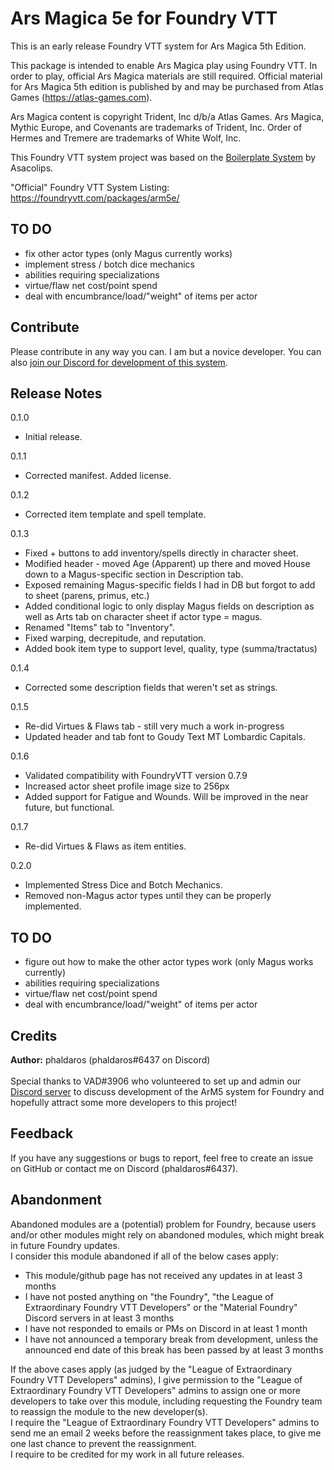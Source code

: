 # Ars Magica 5e for Foundry VTT

This is an early release Foundry VTT system for Ars Magica 5th Edition.

This package is intended to enable Ars Magica play using Foundry VTT. In order to play, official Ars Magica materials are still required. Official material for Ars Magica 5th edition is published by and may be purchased from Atlas Games (https://atlas-games.com).

Ars Magica content is copyright Trident, Inc d/b/a Atlas Games. Ars Magica, Mythic Europe, and Covenants are trademarks of Trident, Inc. Order of Hermes and Tremere are trademarks of White Wolf, Inc.



This Foundry VTT system project was based on the [Boilerplate System](https://gitlab.com/asacolips-projects/foundry-mods/boilerplate) by Asacolips.

"Official" Foundry VTT System Listing: https://foundryvtt.com/packages/arm5e/

## TO DO
- fix other actor types (only Magus currently works)
- implement stress / botch dice mechanics
- abilities requiring specializations
- virtue/flaw net cost/point spend
- deal with encumbrance/load/"weight" of items per actor

## Contribute
Please contribute in any way you can. I am but a novice developer. You can also [join our Discord for development of this system](https://discord.gg/DdDetc9SYP).

## Release Notes

0.1.0
- Initial release.

0.1.1
- Corrected manifest. Added license.

0.1.2
- Corrected item template and spell template.

0.1.3
- Fixed + buttons to add inventory/spells directly in character sheet.
- Modified header - moved Age (Apparent) up there and moved House down to a Magus-specific section in Description tab.
- Exposed remaining Magus-specific fields I had in DB but forgot to add to sheet (parens, primus, etc.)
- Added conditional logic to only display Magus fields on description as well as Arts tab on character sheet if actor type = magus.
- Renamed "Items" tab to "Inventory".
- Fixed warping, decrepitude, and reputation.
- Added book item type to support level, quality, type (summa/tractatus)

0.1.4
- Corrected some description fields that weren't set as strings.

0.1.5
- Re-did Virtues & Flaws tab - still very much a work in-progress
- Updated header and tab font to Goudy Text MT Lombardic Capitals.

0.1.6
- Validated compatibility with FoundryVTT version 0.7.9
- Increased actor sheet profile image size to 256px
- Added support for Fatigue and Wounds. Will be improved in the near future, but functional.

0.1.7
- Re-did Virtues & Flaws as item entities.

0.2.0
- Implemented Stress Dice and Botch Mechanics.
- Removed non-Magus actor types until they can be properly implemented.

## TO DO
- figure out how to make the other actor types work (only Magus works currently)
- abilities requiring specializations
- virtue/flaw net cost/point spend
- deal with encumbrance/load/"weight" of items per actor





## Credits
<b>Author:</b> phaldaros (phaldaros#6437 on Discord)<br>
<br>
Special thanks to VAD#3906 who volunteered to set up and admin our <a href="https://discord.gg/DdDetc9SYP">Discord server</a> to discuss development of the ArM5 system for Foundry and hopefully attract some more developers to this project!

## Feedback
If you have any suggestions or bugs to report, feel free to create an issue on GitHub or contact me on Discord (phaldaros#6437).

## Abandonment
Abandoned modules are a (potential) problem for Foundry, because users and/or other modules might rely on abandoned modules, which might break in future Foundry updates.<br>
I consider this module abandoned if all of the below cases apply:
<ul>
  <li>This module/github page has not received any updates in at least 3 months</li>
  <li>I have not posted anything on "the Foundry", "the League of Extraordinary Foundry VTT Developers" or the "Material Foundry" Discord servers in at least 3 months</li>
  <li>I have not responded to emails or PMs on Discord in at least 1 month</li>
  <li>I have not announced a temporary break from development, unless the announced end date of this break has been passed by at least 3 months</li>
</ul>
If the above cases apply (as judged by the "League of Extraordinary Foundry VTT Developers" admins), I give permission to the "League of Extraordinary Foundry VTT Developers" admins to assign one or more developers to take over this module, including requesting the Foundry team to reassign the module to the new developer(s).<br>
I require the "League of Extraordinary Foundry VTT Developers" admins to send me an email 2 weeks before the reassignment takes place, to give me one last chance to prevent the reassignment.<br>
I require to be credited for my work in all future releases.
